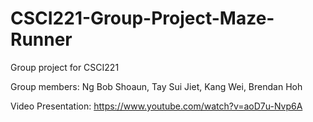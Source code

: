 # CSCI221-Group-Project-Maze-Runner
Group project for CSCI221

Group members: Ng Bob Shoaun, Tay Sui Jiet, Kang Wei, Brendan Hoh

Video Presentation: https://www.youtube.com/watch?v=aoD7u-Nvp6A
